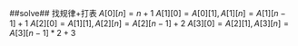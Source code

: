 ﻿##solve##
找规律+打表
$A[0][n] = n + 1$
$A[1][0] = A[0][1], A[1][n] = A[1][n - 1] + 1$
$A[2][0] = A[1][1], A[2][n] = A[2][n - 1] + 2$
$A[3][0] = A[2][1], A[3][n] = A[3][n - 1] * 2 + 3$
